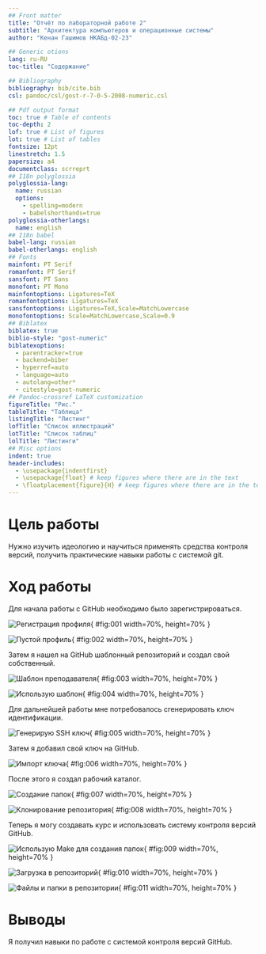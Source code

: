 ```yaml
---
## Front matter
title: "Отчёт по лабораторной работе 2"
subtitle: "Архитектура компьютеров и операционные системы"
author: "Кенан Гашимов НКАБд-02-23"

## Generic otions
lang: ru-RU
toc-title: "Содержание"

## Bibliography
bibliography: bib/cite.bib
csl: pandoc/csl/gost-r-7-0-5-2008-numeric.csl

## Pdf output format
toc: true # Table of contents
toc-depth: 2
lof: true # List of figures
lot: true # List of tables
fontsize: 12pt
linestretch: 1.5
papersize: a4
documentclass: scrreprt
## I18n polyglossia
polyglossia-lang:
  name: russian
  options:
	- spelling=modern
	- babelshorthands=true
polyglossia-otherlangs:
  name: english
## I18n babel
babel-lang: russian
babel-otherlangs: english
## Fonts
mainfont: PT Serif
romanfont: PT Serif
sansfont: PT Sans
monofont: PT Mono
mainfontoptions: Ligatures=TeX
romanfontoptions: Ligatures=TeX
sansfontoptions: Ligatures=TeX,Scale=MatchLowercase
monofontoptions: Scale=MatchLowercase,Scale=0.9
## Biblatex
biblatex: true
biblio-style: "gost-numeric"
biblatexoptions:
  - parentracker=true
  - backend=biber
  - hyperref=auto
  - language=auto
  - autolang=other*
  - citestyle=gost-numeric
## Pandoc-crossref LaTeX customization
figureTitle: "Рис."
tableTitle: "Таблица"
listingTitle: "Листинг"
lofTitle: "Список иллюстраций"
lotTitle: "Список таблиц"
lolTitle: "Листинги"
## Misc options
indent: true
header-includes:
  - \usepackage{indentfirst}
  - \usepackage{float} # keep figures where there are in the text
  - \floatplacement{figure}{H} # keep figures where there are in the text
---
```


# Цель работы

Нужно изучить идеологию и научиться применять средства контроля версий, получить практические навыки работы с системой git.
  
# Ход работы

Для начала работы с GitHub необходимо было зарегистрироваться.

![Регистрация профиля](image/01.png){ #fig:001 width=70%, height=70% }

![Пустой профиль](image/02.png){ #fig:002 width=70%, height=70% }

Затем я нашел на GitHub шаблонный репозиторий и создал свой собственный.

![Шаблон преподавателя](image/03.png){ #fig:003 width=70%, height=70% }

![Использую шаблон](image/04.png){ #fig:004 width=70%, height=70% }

Для дальнейшей работы мне потребовалось сгенерировать ключ идентификации.

![Генерирую SSH ключ](image/05.png){ #fig:005 width=70%, height=70% }

Затем я добавил свой ключ на GitHub.

![Импорт ключа](image/06.png){ #fig:006 width=70%, height=70% }

После этого я создал рабочий каталог.

![Создание папок](image/07.png){ #fig:007 width=70%, height=70% }

![Клонирование репозитория](image/08.png){ #fig:008 width=70%, height=70% }

Теперь я могу создавать курс и использовать систему контроля версий GitHub.

![Использую Make для создания папок](image/09.png){ #fig:009 width=70%, height=70% }

![Загрузка в репозиторий](image/10.png){ #fig:010 width=70%, height=70% }

![Файлы и папки в репозитории](image/11.png){ #fig:011 width=70%, height=70% }

# Выводы

Я получил навыки по работе с системой контроля версий GitHub.
